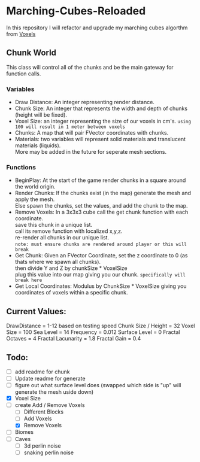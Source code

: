 # Marching-Cubes-Reloaded
In this repository I will refactor and upgrade my marching cubes algorthm from [Voxels](https://github.com/gilchristb78/Voxel)


## Chunk World
This class will control all of the chunks and be the main gateway for function calls.

### Variables
- Draw Distance: An integer representing render distance.
- Chunk Size: An integer that represents the width and depth of chunks (height will be fixed).
- Voxel Size: an integer representing the size of our voxels in cm's. `using 100 will result in 1 meter between voxels`
- Chunks: A map that will pair FVector coordinates with chunks.
- Materials: two variables will represent solid materials and translucent materials (liquids). <br> More may be added in the future for seperate mesh sections.

### Functions
- BeginPlay: At the start of the game render chunks in a square around the world origin.
- Render Chunks: If the chunks exist (in the map) generate the mesh and apply the mesh. <br> Else spawn the chunks, set the values, and add the chunk to the map.
- Remove Voxels: In a 3x3x3 cube call the get chunk function with each coordinate. <br> save this chunk in a unique list. <br> call its remove function with localized x,y,z. <br> re-render all chunks in our unique list. <br>`note: must ensure chunks are rendered around player or this will break`
- Get Chunk: Given an FVector Coordinate, set the z coordinate to 0 (as thats where we spawn all chunks). <br> then divide Y and Z by chunkSize * VoxelSize <br> plug this value into our map giving you our chunk. `specifically will break here`
- Get Local Coordinates: Modulus by ChunkSize * VoxelSize giving you coordinates of voxels within a specific chunk.


## Current Values:

DrawDistance = 1-12 based on testing speed
Chunk Size / Height = 32
Voxel Size = 100
Sea Level = 14
Frequency = 0.012
Surface Level = 0
Fractal Octaves = 4
Fractal Lacunarity = 1.8
Fractal Gain = 0.4

## Todo:

- [ ] add readme for chunk
- [ ] Update readme for generate
- [ ] figure out what surface level does (swapped which side is "up" will generate the mesh uside down)
- [X] Voxel Size
- [ ] create Add / Remove Voxels
  - [ ] Different Blocks
  - [ ] Add Voxels
  - [X] Remove Voxels
- [ ] Biomes
- [ ] Caves
  - [ ] 3d perlin noise
  - [ ] snaking perlin noise
